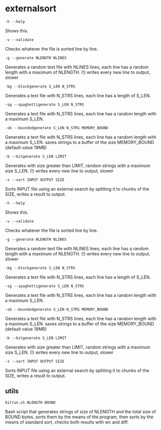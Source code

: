 # externalsort

    -h --help
Shows this.

    -v --validate
Checks whatever the file is sorted line by line.

    -g --generate NLENGTH NLINES
Generates a random text file with NLINES lines, each line has a random length with a maximum of NLENGTH.
(!) writes every new line to output, slower

    -bg --blockgenerate S_LEN N_STRS
Generates a text file with N_STRS lines, each line has a length of S_LEN.

    -sg --spaghettigenerate S_LEN N_STRS
Generates a text file with N_STRS lines, each line has a random length with a maximum S_LEN.

    -sb --boundedgenerate S_LEN N_STRS MEMORY_BOUND
Generates a text file with N_STRS lines, each line has a random length with a maximum S_LEN.
saves strings to a buffer of the size MEMORY_BOUND (default value 19MB)

    -b --bitgenerate S_LEN LIMIT
Generates with size greater than LIMIT, random strings with a maximum size S_LEN.
(!) writes every new line to output, slower

    -s --sort INPUT OUTPUT SIZE
Sorts INPUT file using an external search by splitting it to chunks of the SIZE, writes a result to output.

    -h --help
Shows this.

    -v --validate
Checks whatever the file is sorted line by line.

    -g --generate NLENGTH NLINES
Generates a random text file with NLINES lines, each line has a random length with a maximum of NLENGTH.
(!) writes every new line to output, slower

    -bg --blockgenerate S_LEN N_STRS
Generates a text file with N_STRS lines, each line has a length of S_LEN.

    -sg --spaghettigenerate S_LEN N_STRS
Generates a text file with N_STRS lines, each line has a random length with a maximum S_LEN.

    -sb --boundedgenerate S_LEN N_STRS MEMORY_BOUND
Generates a text file with N_STRS lines, each line has a random length with a maximum S_LEN.
saves strings to a buffer of the size MEMORY_BOUND (default value 19MB)

    -b --bitgenerate S_LEN LIMIT
Generates with size greater than LIMIT, random strings with a maximum size S_LEN.
(!) writes every new line to output, slower

    -s --sort INPUT OUTPUT SIZE
Sorts INPUT file using an external search by splitting it to chunks of the SIZE, writes a result to output.

## utils

    bitrun.sh NLENGTH BOUND
    
Bash script that generates strings of size of NLENGTH and the total size of BOUND bytes, sorts them by the means of the program, then sorts by the means of standard sort, checks both results with wc and diff.

